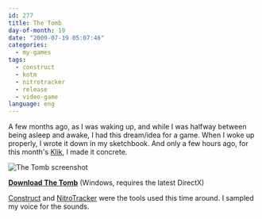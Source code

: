 ```yaml
---
id: 277
title: The Tomb
day-of-month: 19
date: "2009-07-19 05:07:46"
categories:
  - my-games
tags:
  - construct
  - kotm
  - nitrotracker
  - release
  - video-game
language: eng
---
```


A few months ago, as I was waking up, and while I was halfway between being asleep and awake, I had this dream/idea for a game. When I woke up properly, I wrote it down in my sketchbook. And only a few hours ago, for this month's [Klik](/tag/kotm/), I made it concrete.

![The Tomb screenshot](/files/2009/07-the-tomb/tombscreen.png "The Tomb screenshot")

[**Download The Tomb**](//www.agj.cl/files/games/tomb.zip) (Windows, requires the latest DirectX)

[Construct](http://www.scirra.com/) and [NitroTracker](http://nitrotracker.tobw.net/) were the tools used this time around. I sampled my voice for the sounds.
